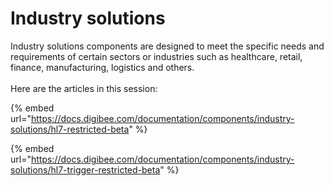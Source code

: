 # Industry solutions

Industry solutions components are designed to meet the specific needs and requirements of certain sectors or industries such as healthcare, retail, finance, manufacturing, logistics and others.\
\
Here are the articles in this session:

{% embed url="https://docs.digibee.com/documentation/components/industry-solutions/hl7-restricted-beta" %}

{% embed url="https://docs.digibee.com/documentation/components/industry-solutions/hl7-trigger-restricted-beta" %}
